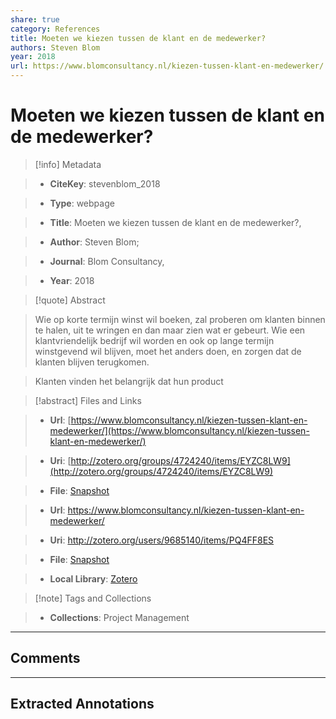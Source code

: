 ```yaml
---
share: true
category: References
title: Moeten we kiezen tussen de klant en de medewerker?
authors: Steven Blom
year: 2018
url: https://www.blomconsultancy.nl/kiezen-tussen-klant-en-medewerker/
---
```

  
# Moeten we kiezen tussen de klant en de medewerker?  
  
> [!info] Metadata  
> - **CiteKey**: stevenblom_2018  
> - **Type**: webpage  
> - **Title**: Moeten we kiezen tussen de klant en de medewerker?,   
> - **Author**: Steven Blom;    
> - **Journal**: Blom Consultancy,   
> - **Year**: 2018   
  
> [!quote] Abstract  
> Wie op korte termijn winst wil boeken, zal proberen om klanten binnen te halen, uit te wringen en dan maar zien wat er gebeurt. Wie een klantvriendelijk bedrijf wil worden en ook op lange termijn winstgevend wil blijven, moet het anders doen, en zorgen dat de klanten blijven terugkomen.  
>   
> Klanten vinden het belangrijk dat hun product  
  
> [!abstract] Files and Links  
> - **Url**: [https://www.blomconsultancy.nl/kiezen-tussen-klant-en-medewerker/](https://www.blomconsultancy.nl/kiezen-tussen-klant-en-medewerker/)  
> - **Uri**: [http://zotero.org/groups/4724240/items/EYZC8LW9](http://zotero.org/groups/4724240/items/EYZC8LW9)  
> - **File**: [Snapshot](file:///Users/jan/Zotero/storage/WKA3K2DM/kiezen-tussen-klant-en-medewerker.html)  
> - **Url**: https://www.blomconsultancy.nl/kiezen-tussen-klant-en-medewerker/  
> - **Uri**: http://zotero.org/users/9685140/items/PQ4FF8ES  
> - **File**: [Snapshot](file://C:%5CUsers%5C20003936%5CZotero%5Cstorage%5CJ3AET7UI%5Ckiezen-tussen-klant-en-medewerker.html)  
> - **Local Library**: [Zotero]((zotero://select/library/items/PQ4FF8ES))  
  
> [!note] Tags and Collections  
> - **Collections**: Project Management  
  
----  
  
## Comments  
  
  
  
----  
  
## Extracted Annotations  
  
